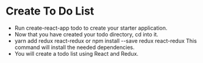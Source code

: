 # Create To Do List

- Run create-react-app todo to create your starter application.
- Now that you have created your todo directory, cd into it.
- yarn add redux react-redux or npm install --save redux react-redux This command will install the needed dependencies.
- You will create a todo list using React and Redux.
